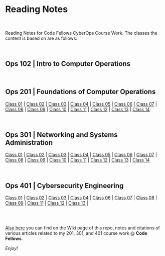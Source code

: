# Reading Notes

<br>

Reading Notes for Code Fellows CyberOps Course Work.
The classes the content is based on are as follows:

<br>

## Ops 102 | Intro to Computer Operations
<br>

## Ops 201 | Foundations of Computer Operations
[Class 01](https://github.com/billkach/reading-notes/wiki/Ops-201---Class-01) | [Class 02](https://github.com/billkach/reading-notes/wiki/Ops-201---Class-02) | 
[Class 03](https://github.com/billkach/reading-notes/wiki/Ops-201---Class-03) | [Class 04](https://github.com/billkach/reading-notes/wiki/Ops-201---Class-04) | 
[Class 05](https://github.com/billkach/reading-notes/wiki/Ops-201---Class-05) | [Class 06](https://github.com/billkach/reading-notes/wiki/Ops-201---Class-06) | 
[Class 07](https://github.com/billkach/reading-notes/wiki/Ops-201---Class-07) | [Class 08](https://github.com/billkach/reading-notes/wiki/Ops-201---Class-08) | 
[Class 09](https://github.com/billkach/reading-notes/wiki/Ops-201---Class-09) | [Class 10](https://github.com/billkach/reading-notes/wiki/Ops-201---Class-10) |
[Class 11](https://github.com/billkach/reading-notes/wiki/Ops-201---Class-11) | [Class 12](https://github.com/billkach/reading-notes/wiki/Ops-201---Class-12) | 
[Class 13](https://github.com/billkach/reading-notes/wiki/Ops-201---Class-13) | [Class 14](https://github.com/billkach/reading-notes/wiki/Ops-201---Class-14)

<br>

## Ops 301 | Networking and Systems Administration
[Class 01](https://github.com/billkach/reading-notes/wiki/Ops-301---Class-01) | [Class 02](https://github.com/billkach/reading-notes/wiki/Ops-301---Class-02) | 
[Class 03](https://github.com/billkach/reading-notes/wiki/Ops-301---Class-03) | [Class 04](https://github.com/billkach/reading-notes/wiki/Ops-301---Class-04) | 
[Class 05](https://github.com/billkach/reading-notes/wiki/Ops-301---Class-05) | [Class 06](https://github.com/billkach/reading-notes/wiki/Ops-301---Class-06) | 
[Class 07](https://github.com/billkach/reading-notes/wiki/Ops-301---Class-07) | [Class 08](https://github.com/billkach/reading-notes/wiki/Ops-301---Class-08) | 
[Class 09](https://github.com/billkach/reading-notes/wiki/Ops-301---Class-09) | [Class 10](https://github.com/billkach/reading-notes/wiki/Ops-301---Class-10) | 
[Class 11](https://github.com/billkach/reading-notes/wiki/Ops-301---Class-11) | [Class 12](https://github.com/billkach/reading-notes/wiki/Ops-301---Class-12) | 
[Class 13](https://github.com/billkach/reading-notes/wiki/Ops-301---Class-13) | [Class 14](https://github.com/billkach/reading-notes/wiki/Ops-301---Class-14)

<br>

## Ops 401 | Cybersecurity Engineering
[Class 01](https://github.com/billkach/reading-notes/wiki/Ops-401-Class-01) | [Class 02](https://github.com/billkach/reading-notes/wiki/Ops-401-Class-02) |
[Class 03](https://github.com/billkach/reading-notes/wiki/Ops-401-Class-03) | [Class 04](https://github.com/billkach/reading-notes/wiki/Ops-401-Class-04) |
[Class 06](https://github.com/billkach/reading-notes/wiki/Ops-401-Class-06) | [Class 07](https://github.com/billkach/reading-notes/wiki/Ops-401-Class-07) |
[Class 08](https://github.com/billkach/reading-notes/wiki/Ops-401-Class-08) | [Class 09](https://github.com/billkach/reading-notes/wiki/Ops-401-Class-09) |
[Class 11](https://github.com/billkach/reading-notes/wiki/Ops-401-Class-11) | [Class 12](https://github.com/billkach/reading-notes/wiki/Ops-401-Class-12) |
[Class 13](https://github.com/billkach/reading-notes/wiki/Ops-401-Class-13) |

<br>
<br>


[Also here](https://github.com/billkach/reading-notes/wiki) you can find on the Wiki page of this repo, notes and citations of various articles related to my 201, 301, and 401 course work @ **Code Fellows**.

_Enjoy!_
